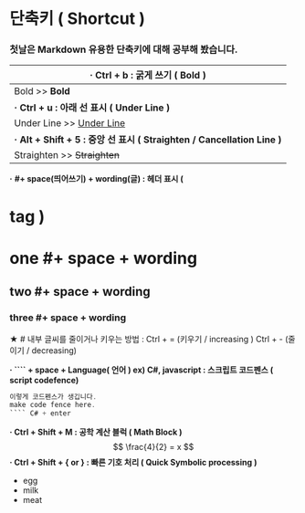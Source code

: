 # 단축키 ( Shortcut )

### 첫날은 Markdown 유용한 단축키에 대해 공부해 봤습니다.

| · Ctrl + b : 굵게 쓰기 ( Bold )                              |
| ------------------------------------------------------------ |
| Bold >> **Bold**                                             |
| **·** **Ctrl + u : 아래 선 표시 ( Under Line )**             |
| Under Line >> <u>Under Line</u>                              |
| **·** **Alt + Shift + 5 : 중앙 선 표시 ( Straighten / Cancellation Line )** |
| Straighten >> ~~Straighten~~                                 |

**·** **#+ space(띄어쓰기) + wording(글) : 헤더 표시 ( <h1> tag )**

# one #+ space + wording

## two #+ space + wording

### three #+ space + wording

★ # 내부 글씨를 줄이거나 키우는 방법 : Ctrl + = (키우기 / increasing ) Ctrl + - (줄이기 / decreasing)



**· ```` + space + Language( 언어 ) ex) C#, javascript : 스크립트 코드펜스 ( script codefence)**

```` c#
이렇게 코드펜스가 생깁니다.
make code fence here. 
```` C# + enter
````



**· Ctrl + Shift + M : 공학 계산 블럭 ( Math Block )**
$$
\frac{4}{2} = x
$$
**· Ctrl + Shift + { or } : 빠른 기호 처리 ( Quick Symbolic processing )**

- egg
- milk
- meat